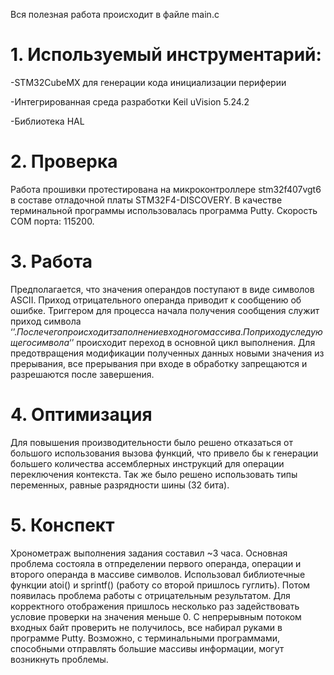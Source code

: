 Вся полезная работа происходит в файле main.c

# 1. Используемый инструментарий:

-STM32CubeMX для генерации кода инициализации периферии

-Интегрированная среда разработки Keil uVision 5.24.2

-Библиотека HAL


# 2. Проверка
Работа прошивки протестирована на микроконтроллере stm32f407vgt6 в составе отладочной платы STM32F4-DISCOVERY. В качестве терминальной программы использовалась программа Putty. Скорость COM порта: 115200.


# 3. Работа

Предполагается, что значения операндов поступают в виде символов ASCII. Приход отрицательного операнда приводит к сообщению об ошибке. Триггером для процесса начала получения сообщения служит приход символа ‘$’. После чего происходит заполнение входного массива. По приходу следующего символа ‘$’ происходит переход в основной цикл выполнения. Для предотвращения модификации полученных данных новыми значения из прерывания, все прерывания при входе в обработку запрещаются и разрешаются после завершения.   

# 4. Оптимизация

Для повышения производительности было решено отказаться от большого использования   вызова функций, что привело бы к генерации большего количества ассемблерных инструкций для операции переключения контекста. Так же было решено использовать  типы переменных, равные разрядности шины (32 бита).

# 5. Конспект
Хронометраж выполнения задания составил ~3 часа. Основная проблема состояла в отпределении первого операнда, операции и второго операнда в массиве символов. Использовал библиотечные функции atoi() и sprintf() (работу со второй пришлось гуглить). Потом появилась проблема работы с отрицательным результатом. Для корректного отображения пришлось несколько раз задействовать условие проверки на значения меньше 0. С непрерывным потоком входных байт проверить не получилось, все набирал руками в программе Putty. Возможно, с терминальными программами, способными отправлять большие массивы информации, могут возникнуть проблемы. 
